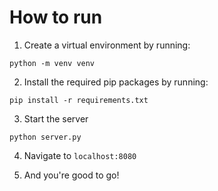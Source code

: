 # How to run

1. Create a virtual environment by running:

```
python -m venv venv
```

2. Install the required pip packages by running:

```
pip install -r requirements.txt
```

3. Start the server

```
python server.py
```

4. Navigate to `localhost:8080`

5. And you're good to go!
